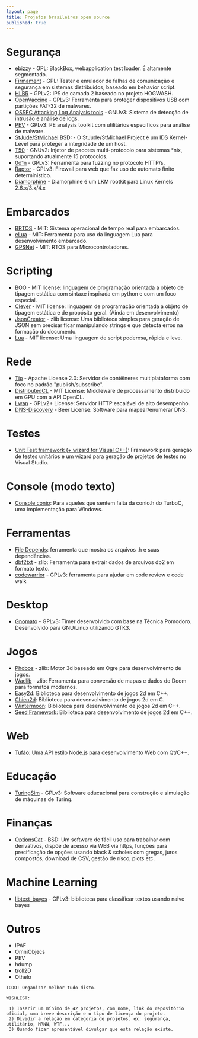 ```yaml
---
layout: page
title: Projetos brasileiros open source
published: true
---
```


# Segurança

- [ebizzy](http://sourceforge.net/projects/ebizzy/) - GPL: BlackBox, webapplication test loader. É altamente segmentado.
- [Firmament](http://sourceforge.net/projects/firmament/) - GPL: Tester e emulador de falhas de comunicação e segurança em sistemas distribuídos, baseado em behavior script.
- [HLBR](http://hlbr.sourceforge.net/) - GPLv2: IPS de camada 2 baseado no projeto HOGWASH.
- [OpenVaccine](http://sourceforge.net/projects/openvaccine/) - GPLv3: Ferramenta para proteger dispositivos USB com partições FAT-32 de malwares.
- [OSSEC Attacking Log Analysis tools](http://www.ossec.net/) - GNUv3: Sistema de detecção de intrusão e análise de logs.
- [PEV](http://sourceforge.net/projects/pev/) - GPLv3: PE analysis toolkit com utilitários específicos para análise de malware.
- [StJude/StMichael](http://sourceforge.net/projects/stjude/) BSD: - O StJude/StMichael Project é um IDS Kernel-Level para proteger a integridade de um host.
- [T50](http://t50.sourceforge.net/) - GNUv2: Injetor de pacotes multi-protocolo para sistemas *nix, suportando atualmente 15 protocolos.
- [0d1n](https://github.com/CoolerVoid/0d1n) - GPLv3: Ferramenta para fuzzing no protocolo HTTP/s. 
- [Raptor](https://github.com/CoolerVoid/raptor_waf) - GPLv3: Firewall para web que faz uso de automato finito deterministico. 
- [Diamorphine](https://github.com/m0nad/Diamorphine) - Diamorphine é um LKM rootkit para Linux Kernels 2.6.x/3.x/4.x

# Embarcados

- [BRTOS](https://code.google.com/p/brtos/) - MIT: Sistema operacional de tempo real para embarcados.
- [eLua](http://www.eluaproject.net/) - MIT: Ferramenta para uso da linguagem Lua para desenvolvimento embarcado.
- [GPSNet](https://code.google.com/p/gpsnet/) - MIT: RTOS para Microcontroladores.

# Scripting

- [BOO](http://boo.codehaus.org/) - MIT license: linguagem de programação orientada a objeto de tipagem estática com sintaxe inspirada em python e com um foco especial.
- [Clever](http://clever-lang.github.com/) - MIT license: linguagem de programação orientada a objeto de tipagem estática e de propósito geral. (Ainda em desenvolvimento)
- [JsonCreator](http://github.com/bcsanches/JsonCreator) - zlib license: Uma biblioteca simples para geração de JSON sem precisar ficar manipulando strings e que detecta erros na formação do documento.
- [Lua](http://lua.org/) - MIT license: Uma linguagem de script poderosa, rápida e leve.

# Rede

- [Tio](https://code.google.com/p/tio) - Apache License 2.0: Servidor de contêineres multiplataforma com foco no padrão "publish/subscribe".
- [DistributedCL](https://github.com/andrelrt/distributedcl) - MIT License: Middleware de processamento distribuído em GPU com a API OpenCL.
- [Lwan](http://lwan.ws) - GPLv2+ License: Servidor HTTP escalável de alto desempenho.
- [DNS-Discovery](https://github.com/m0nad/DNS-Discovery) - Beer License: Software para mapear/enumerar DNS.

# Testes

- [Unit Test framework (+ wizard for Visual C++)](http://www.thradams.com/codeblog/unittest.htm): Framework para geração de testes unitários e um wizard para geração de projetos de testes no Visual Studio.

# Console (modo texto)

- [Console conio](http://www.thradams.com/codeblog/console.htm): Para aqueles que sentem falta da conio.h do TurboC, uma implementação para Windows.

# Ferramentas

- [File Depends](http://www.thradams.com/codeblog/filedepends.htm): ferramenta que mostra os arquivos .h e suas dependências.
- [dbf2txt](https://github.com/bcsanches/dbf2txt) - zlib: Ferramenta para extrair dados de arquivos db2 em formato texto.
- [codewarrior](https://github.com/CoolerVoid/codewarrior) - GPLv3: ferramenta para ajudar em code review e code walk

# Desktop

- [Gnomato](https://github.com/diegorubin/gnomato) - GPLv3: Timer desenvolvido com base na Técnica Pomodoro. Desenvolvido para GNU/Linux utilizando GTK3.

# Jogos

- [Phobos](https://github.com/bcsanches/phobos3d/) - zlib: Motor 3d baseado em Ogre para desenvolvimento de jogos.
- [Wadlib](https://github.com/bcsanches/wadlib) - zlib: Ferramenta para conversão de mapas e dados do Doom para formatos modernos.
- [Easy2d](http://easy2d.sourceforge.net/): Biblioteca para desenvolvimento de jogos 2d em C++.
- [Chien2d](http://code.google.com/p/chien2d/): Biblioteca para desenvolvimento de jogos 2d em C.
- [Wintermoon](http://wintermoon.sourceforge.net/): Biblioteca para desenvolvimento de jogos 2d em C++.
- [Seed Framework](http://www.seedframework.org/): Biblioteca para desenvolvimento de jogos 2d em C++.

# Web

- [Tufão](https://github.com/vinipsmaker/tufao): Uma API estilo Node.js para desenvolvimento Web com Qt/C++.

# Educação

- [TuringSim](https://github.com/zxmarcos/turing-simulator) - GPLv3: Software educacional para construção e simulação de máquinas de Turing.

# Finanças
- [OptionsCat](https://github.com/CoolerVoid/optionscat/) - BSD: Um software de fácil uso para trabalhar com derivativos, dispõe de acesso via WEB via https, funções para precificação de opções usando black & scholes com gregas, juros compostos, download de CSV, gestão de rísco, plots etc. 

# Machine Learning

- [libtext_bayes](https://github.com/CoolerVoid/libtext_bayes) - GPLv3: biblioteca para classificar textos usando naive bayes

# Outros

- IPAF
- OmniObjecs
- PEV
- hdump
- troll2D
- Othelo

```
TODO: Organizar melhor tudo disto.

WISHLIST:

 1) Inserir um mínimo de 42 projetos, com nome, link do repositório oficial, uma breve descrição e o tipo de licença do projeto.
 2) Dividir a relação em categoria de projetos. ex: segurança, utilitário, MRNN, WTF...
 3) Quando ficar apresentável divulgar que esta relação existe.
```
